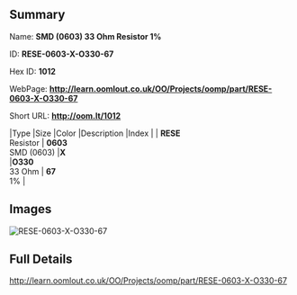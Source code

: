 

## Summary
 
Name: __SMD (0603) 33 Ohm Resistor 1%__

ID: __RESE-0603-X-O330-67__

Hex ID: __1012__

WebPage: __http://learn.oomlout.co.uk/OO/Projects/oomp/part/RESE-0603-X-O330-67__

Short URL: __http://oom.lt/1012__


|Type   |Size   |Color   |Description   |Index   |
| __RESE__ <br>Resistor  | __0603__<br>SMD (0603)   |__X__<br>    |__O330__<br>33 Ohm    | __67__<br> 1% |


## Images
![RESE-0603-X-O330-67](http://oomlout.com/oomp-gen/parts/RESE-0603-X-O330-67/RESE-0603-X-O330-67_420.jpg)

## Full Details

 http://learn.oomlout.co.uk/OO/Projects/oomp/part/RESE-0603-X-O330-67

